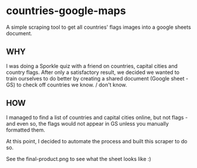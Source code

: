 # countries-google-maps
A simple scraping tool to get all countries' flags images into a google sheets document.


## WHY
I was doing a Sporkle quiz with a friend on countries, capital cities and country flags.
After only a satisfactory result, we decided we wanted to train ourselves to do better by creating a shared document (Google sheet - GS) to check off countries we know. / don't know.

## HOW

I managed to find a list of countries and capital cities online, but not flags - and even so, the flags would not appear in GS unless you manually formatted them.

At this point, I decided to automate the process and built this scraper to do so.

See the final-product.png to see what the sheet looks like :) 
